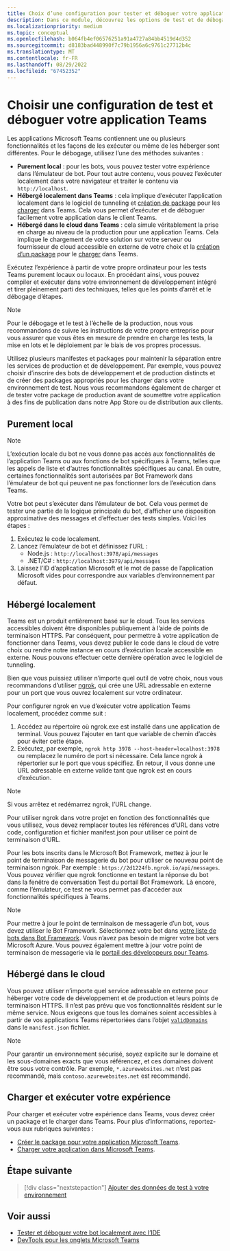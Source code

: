 ```yaml
---
title: Choix d’une configuration pour tester et déboguer votre application
description: Dans ce module, découvrez les options de test et de débogage des applications Microsoft Teams dans un environnement local et hébergé dans le cloud.
ms.localizationpriority: medium
ms.topic: conceptual
ms.openlocfilehash: b064fb4ef06576251a91a4727a84bb4519d4d352
ms.sourcegitcommit: d8183bad448990f7c79b1956a6c9761c27712b4c
ms.translationtype: MT
ms.contentlocale: fr-FR
ms.lasthandoff: 08/29/2022
ms.locfileid: "67452352"
---
```

# <a name="choose-a-test-setup-and-debug-your-teams-app"></a>Choisir une configuration de test et déboguer votre application Teams

Les applications Microsoft Teams contiennent une ou plusieurs fonctionnalités et les façons de les exécuter ou même de les héberger sont différentes. Pour le débogage, utilisez l’une des méthodes suivantes :

* **Purement local** : pour les bots, vous pouvez tester votre expérience dans l’émulateur de bot. Pour tout autre contenu, vous pouvez l’exécuter localement dans votre navigateur et traiter le contenu via `http://localhost`.
* **Hébergé localement dans Teams** : cela implique d’exécuter l’application localement dans le logiciel de tunneling et [création de package](~/concepts/build-and-test/apps-package.md) pour les [charger](~/concepts/deploy-and-publish/apps-upload.md) dans Teams. Cela vous permet d’exécuter et de déboguer facilement votre application dans le client Teams.
* **Hébergé dans le cloud dans Teams** : cela simule véritablement la prise en charge au niveau de la production pour une application Teams. Cela implique le chargement de votre solution sur votre serveur ou fournisseur de cloud accessible en externe de votre choix et la [création d’un package](~/concepts/build-and-test/apps-package.md) pour le [charger](~/concepts/deploy-and-publish/apps-upload.md) dans Teams.

Exécutez l’expérience à partir de votre propre ordinateur pour les tests Teams purement locaux ou locaux. En procédant ainsi, vous pouvez compiler et exécuter dans votre environnement de développement intégré et tirer pleinement parti des techniques, telles que les points d’arrêt et le débogage d’étapes.

> [!NOTE]
> Pour le débogage et le test à l’échelle de la production, nous vous recommandons de suivre les instructions de votre propre entreprise pour vous assurer que vous êtes en mesure de prendre en charge les tests, la mise en lots et le déploiement par le biais de vos propres processus.

Utilisez plusieurs manifestes et packages pour maintenir la séparation entre les services de production et de développement. Par exemple, vous pouvez choisir d’inscrire des bots de développement et de production distincts et de créer des packages appropriés pour les charger dans votre environnement de test. Nous vous recommandons également de charger et de tester votre package de production avant de soumettre votre application à des fins de publication dans notre App Store ou de distribution aux clients.

## <a name="purely-local"></a>Purement local

> [!NOTE]
> L’exécution locale du bot ne vous donne pas accès aux fonctionnalités de l’application Teams ou aux fonctions de bot spécifiques à Teams, telles que les appels de liste et d’autres fonctionnalités spécifiques au canal. En outre, certaines fonctionnalités sont autorisées par Bot Framework dans l’émulateur de bot qui peuvent ne pas fonctionner lors de l’exécution dans Teams.

Votre bot peut s’exécuter dans l’émulateur de bot. Cela vous permet de tester une partie de la logique principale du bot, d’afficher une disposition approximative des messages et d’effectuer des tests simples. Voici les étapes :

1. Exécutez le code localement.
2. Lancez l’émulateur de bot et définissez l’URL :
   * Node.js : `http://localhost:3978/api/messages`
   * .NET/C# : `http://localhost:3979/api/messages`
3. Laissez l’ID d’application Microsoft et le mot de passe de l’application Microsoft vides pour correspondre aux variables d’environnement par défaut.

## <a name="locally-hosted"></a>Hébergé localement

Teams est un produit entièrement basé sur le cloud. Tous les services accessibles doivent être disponibles publiquement à l’aide de points de terminaison HTTPS. Par conséquent, pour permettre à votre application de fonctionner dans Teams, vous devez publier le code dans le cloud de votre choix ou rendre notre instance en cours d’exécution locale accessible en externe. Nous pouvons effectuer cette dernière opération avec le logiciel de tunneling.

Bien que vous puissiez utiliser n’importe quel outil de votre choix, nous vous recommandons d’utiliser [ngrok](https://ngrok.com/download), qui crée une URL adressable en externe pour un port que vous ouvrez localement sur votre ordinateur.

Pour configurer ngrok en vue d’exécuter votre application Teams localement, procédez comme suit :

1. Accédez au répertoire où ngrok.exe est installé dans une application de terminal. Vous pouvez l’ajouter en tant que variable de chemin d’accès pour éviter cette étape.
2. Exécutez, par exemple, `ngrok http 3978 --host-header=localhost:3978` ou remplacez le numéro de port si nécessaire.
   Cela lance ngrok à répertorier sur le port que vous spécifiez. En retour, il vous donne une URL adressable en externe valide tant que ngrok est en cours d’exécution.

> [!NOTE]
> Si vous arrêtez et redémarrez ngrok, l’URL change.

Pour utiliser ngrok dans votre projet en fonction des fonctionnalités que vous utilisez, vous devez remplacer toutes les références d’URL dans votre code, configuration et fichier manifest.json pour utiliser ce point de terminaison d’URL.

Pour les bots inscrits dans le Microsoft Bot Framework, mettez à jour le point de terminaison de messagerie du bot pour utiliser ce nouveau point de terminaison ngrok. Par exemple : `https://2d1224fb.ngrok.io/api/messages`. Vous pouvez vérifier que ngrok fonctionne en testant la réponse du bot dans la fenêtre de conversation Test du portail Bot Framework. Là encore, comme l’émulateur, ce test ne vous permet pas d’accéder aux fonctionnalités spécifiques à Teams.

> [!NOTE]
> Pour mettre à jour le point de terminaison de messagerie d’un bot, vous devez utiliser le Bot Framework. Sélectionnez votre bot dans [votre liste de bots dans Bot Framework](https://dev.botframework.com/bots). Vous n’avez pas besoin de migrer votre bot vers Microsoft Azure. Vous pouvez également mettre à jour votre point de terminaison de messagerie via le [portail des développeurs pour Teams](~/concepts/build-and-test/teams-developer-portal.md).

## <a name="cloud-hosted"></a>Hébergé dans le cloud

Vous pouvez utiliser n’importe quel service adressable en externe pour héberger votre code de développement et de production et leurs points de terminaison HTTPS. Il n’est pas prévu que vos fonctionnalités résident sur le même service. Nous exigeons que tous les domaines soient accessibles à partir de vos applications Teams répertoriées dans l’objet [`validDomains`](~/resources/schema/manifest-schema.md#validdomains) dans le `manifest.json` fichier.

> [!NOTE]
> Pour garantir un environnement sécurisé, soyez explicite sur le domaine et les sous-domaines exacts que vous référencez, et ces domaines doivent être sous votre contrôle. Par exemple, `*.azurewebsites.net` n’est pas recommandé, mais `contoso.azurewebsites.net` est recommandé.

## <a name="load-and-run-your-experience"></a>Charger et exécuter votre expérience

Pour charger et exécuter votre expérience dans Teams, vous devez créer un package et le charger dans Teams. Pour plus d’informations, reportez-vous aux rubriques suivantes :

* [Créer le package pour votre application Microsoft Teams](~/concepts/build-and-test/apps-package.md).
* [Charger votre application dans Microsoft Teams](~/concepts/deploy-and-publish/apps-upload.md).

## <a name="next-step"></a>Étape suivante

> [!div class="nextstepaction"]
> [Ajouter des données de test à votre environnement](~/concepts/build-and-test/test-data.md)

## <a name="see-also"></a>Voir aussi

* [Tester et déboguer votre bot localement avec l’IDE](../../bots/how-to/debug/locally-with-an-ide.md#test-and-debug-your-bot-locally-with-ide)
* [DevTools pour les onglets Microsoft Teams](../../tabs/how-to/developer-tools.md)
